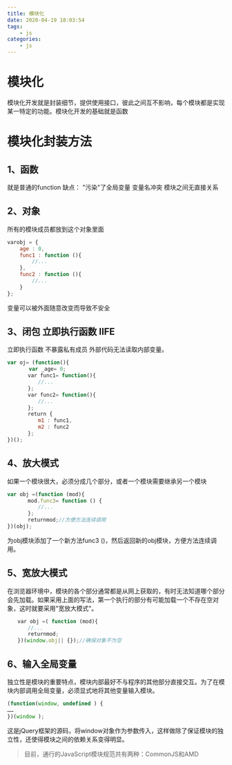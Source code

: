```yaml
---
title: 模块化
date: 2020-04-19 18:03:54
tags:
    - js
categories:
    - js
---
```


# 模块化

模块化开发就是封装细节，提供使用接口，彼此之间互不影响，每个模块都是实现某一特定的功能。模块化开发的基础就是函数

# 模块化封装方法

## 1、函数
就是普通的function
缺点：
"污染"了全局变量
变量名冲突
模块之间无直接关系

## 2、对象
所有的模块成员都放到这个对象里面

```js
varobj = {
    age : 0,
    func1 : function (){
        //...
    },
    func2 : function (){
        //...
    }
};


```

变量可以被外面随意改变而导致不安全

## 3、闭包 立即执行函数 IIFE
立即执行函数
不暴露私有成员
外部代码无法读取内部变量。
```js
var oj= (function(){
　　　  var _age= 0;
　　　　var func1= function(){
　　　　　　//...
　　　　};
　　　　var func2= function(){
　　　　　　//...
　　　　};
　　　　return {
　　　　　　m1 : func1,
　　　　　　m2 : func2
　　　　};
})();

```

## 4、放大模式

如果一个模块很大，必须分成几个部分，或者一个模块需要继承另一个模块



```js
var obj =(function (mod){
　　　　mod.func3= function () {
　　　　　　//...
　　　　};
　　　　returnmod;//方便方法连续调用
})(obj);

```
为obj模块添加了一个新方法func3 ()，然后返回新的obj模块，方便方法连续调用。

## 5、宽放大模式
在浏览器环境中，模块的各个部分通常都是从网上获取的，有时无法知道哪个部分会先加载。如果采用上面的写法，第一个执行的部分有可能加载一个不存在空对象，这时就要采用"宽放大模式"。



```js
　　var obj =( function (mod){
　　　　//...
　　　　returnmod;
　　})(window.obj|| {});//确保对象不为空


```
## 6、输入全局变量

独立性是模块的重要特点，模块内部最好不与程序的其他部分直接交互。为了在模块内部调用全局变量，必须显式地将其他变量输入模块。



```js
(function(window, undefined ) {
……
})(window );
```

这是jQuery框架的源码，将window对象作为参数传入，这样做除了保证模块的独立性，还使得模块之间的依赖关系变得明显。


> 目前，通行的JavaScript模块规范共有两种：CommonJS和AMD
